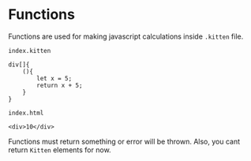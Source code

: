 # Functions

Functions are used for making javascript calculations inside `.kitten` file.

`index.kitten`

```
div[]{
    (){
        let x = 5;
        return x + 5;
    }
}
```

`index.html`

```
<div>10</div>
```

Functions must return something or error will be thrown. Also, you cant return `Kitten` elements for now.
